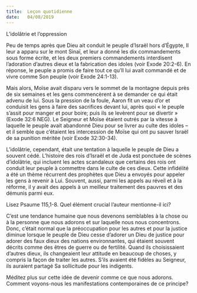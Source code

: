 ```yaml
---
title:  Leçon quotidienne
date:   04/08/2019
---
```


L’idolâtrie et l’oppression

Peu de temps après que Dieu ait conduit le peuple d’Israël hors d’Égypte, Il leur a apparu sur le mont Sinaï, et leur a donné les dix commandements sous forme écrite, et les deux premiers commandements interdisent l’adoration d’autres dieux et la fabrication des idoles (voir Exode 20:2-6). En réponse, le peuple a promis de faire tout ce qu’Il lui avait commandé et de vivre comme Son peuple (voir Exode 24:1-13).

Mais alors, Moïse avait disparu vers le sommet de la montagne depuis près de six semaines et les gens commencèrent à se demander ce qui était advenu de lui. Sous la pression de la foule, Aaron fit un veau d’or et conduisit les gens à faire des sacrifices devant lui, après quoi « le peuple s’assit pour manger et pour boire; puis ils se levèrent pour se divertir » (Exode 32:6 NEG). Le Seigneur et Moïse étaient outrés par la vitesse à laquelle le peuple avait abandonné Dieu pour se livrer au culte des idoles – et il semble que c’étaient les intercession de Moïse qui ont pu sauver Israël de sa punition méritée (voir Exode 32:30-34).

L’idolâtrie, cependant, était une tentation à laquelle le peuple de Dieu a souvent cédé. L’histoire des rois d’Israël et de Juda est ponctuée de scènes d’idolâtrie, qui incluent les actes scandaleux que certains des rois ont conduit leur peuple à commettre dans le culte de ces dieux. Cette infidélité a été un thème récurrent des prophètes que Dieu a envoyés pour appeler les gens à revenir à Lui. Souvent, aussi, parmi les appels au réveil et à la réforme, il y avait des appels à un meilleur traitement des pauvres et des démunis parmi eux.

Lisez Psaume 115,1-8. Quel élément crucial l’auteur mentionne-il ici?

C’est une tendance humaine que nous devenons semblables à la chose ou à la personne que nous adorons et sur laquelle nous nous concentrons. Donc, c’était normal que la préoccupation pour les autres et pour la justice diminue lorsque le peuple de Dieu cesse d’adorer un Dieu de justice pour adorer des faux dieux des nations environnantes, qui étaient souvent décrits comme des êtres de guerre ou de fertilité. Quand ils choisissaient d’autres dieux, ils changeaient leur attitude en beaucoup de choses, y compris la façon de traiter les autres. S’ils avaient été fidèles au Seigneur, ils auraient partagé Sa sollicitude pour les indigents.

Méditez plus sur cette idée de devenir comme ce que nous adorons. Comment voyons-nous les manifestations contemporaines de ce principe?